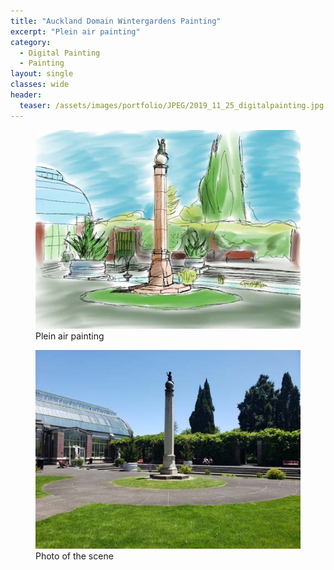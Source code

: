 ```yaml
---
title: "Auckland Domain Wintergardens Painting"
excerpt: "Plein air painting"
category:
  - Digital Painting
  - Painting
layout: single
classes: wide
header:
  teaser: /assets/images/portfolio/JPEG/2019_11_25_digitalpainting.jpg
---
```


<figure class="align-center">
	<a href="/assets/images/portfolio/JPEG/2019_11_25_digitalpainting.jpg"><img src="/assets/images/portfolio/JPEG/2019_11_25_digitalpainting.jpg"></a>
  <figcaption>Plein air painting</figcaption>
</figure>

<figure class="align-center">
	<a href="/assets/images/portfolio/JPEG/2019_11_25_digitalpainting_photo.jpg"><img src="/assets/images/portfolio/JPEG/2019_11_25_digitalpainting_photo.jpg"></a>
    <figcaption>Photo of the scene</figcaption>
</figure>
